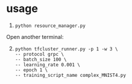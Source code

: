 # usage

1.  ```
    python resource_manager.py
    ```

Open another terminal:

2.  ```
    python tfcluster_runner.py -p 1 -w 3 \
    -- protocol grpc \
    -- batch_size 100 \
    -- learning_rate 0.001 \
    -- epoch 1 \
    -- training_script_name complex_MNIST4.py
    ```
